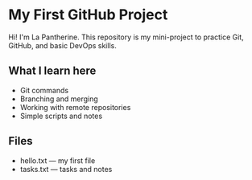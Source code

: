 # My First GitHub Project

Hi! I'm La Pantherine. This repository is my mini-project to practice Git, GitHub, and basic DevOps skills.

## What I learn here
- Git commands
- Branching and merging
- Working with remote repositories
- Simple scripts and notes

## Files
- hello.txt — my first file
- tasks.txt — tasks and notes
